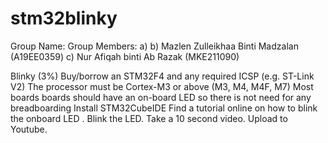# stm32blinky
Group Name:
Group Members:
a)
b) Mazlen Zulleikhaa Binti Madzalan (A19EE0359)
c) Nur Afiqah binti Ab Razak (MKE211090)

Blinky (3%)
Buy/borrow an STM32F4 and any required ICSP (e.g. ST-Link V2)
The processor must be Cortex-M3 or above (M3, M4, M4F, M7)
Most boards boards should have an on-board LED so there is not need for any breadboarding
Install STM32CubeIDE
Find a tutorial online on how to blink the onboard LED .
Blink the LED. Take a 10 second video. Upload to Youtube.

